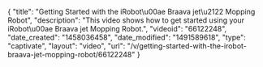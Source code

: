 {
    "title": "Getting Started with the iRobot\u00ae Braava jet\u2122 Mopping Robot",
    "description": "This video shows how to get started using your iRobot\u00ae Braava jet Mopping Robot.",
    "videoid": "66122248",
    "date_created": "1458036458",
    "date_modified": "1491589618",
    "type": "captivate",
    "layout": "video",
    "url": "\/v\/getting-started-with-the-irobot-braava-jet-mopping-robot\/66122248"
}